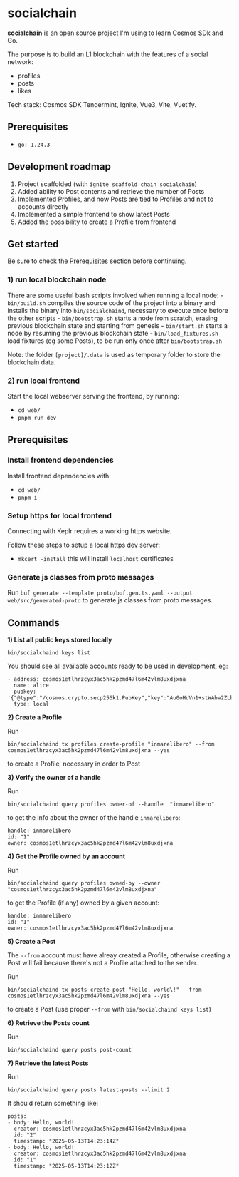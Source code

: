 # socialchain

**socialchain** is an open source project I'm using to learn Cosmos SDk and Go.

The purpose is to build an L1 blockchain with the features of a social network:
- profiles
- posts
- likes

Tech stack: Cosmos SDK Tendermint, Ignite, Vue3, Vite, Vuetify.

## Prerequisites

- `go: 1.24.3`

## Development roadmap

1) Project scaffolded (with `ignite scaffold chain socialchain`)
2) Added ability to Post contents and retrieve the number of Posts
3) Implemented Profiles, and now Posts are tied to Profiles and not to accounts directly
4) Implemented a simple frontend to show latest Posts
5) Added the possibility to create a Profile from frontend

## Get started

Be sure to check the [Prerequisites](#Prerequisites) section before continuing.

### 1) run local blockchain node

There are some useful bash scripts involved when running a local node:
    - `bin/build.sh` compiles the source code of the project into a binary and installs the binary into `bin/socialchaind`, necessary to execute once before the other scripts
    - `bin/bootstrap.sh` starts a node from scratch, erasing previous blockchain state and starting from genesis
    - `bin/start.sh` starts a node by resuming the previous blockchain state
    - `bin/load_fixtures.sh` load fixtures (eg some Posts), to be run only once after `bin/bootstrap.sh`

Note: the folder `[project]/.data` is used as temporary folder to store the blockchain data.

### 2) run local frontend

Start the local webserver serving the frontend, by running:
- `cd web/`
- `pnpm run dev`

## Prerequisites

### Install frontend dependencies

Install frontend dependencies with:
- `cd web/`
- `pnpm i`

### Setup https for local frontend

Connecting with Keplr requires a working https website.

Follow these steps to setup a local https dev server:
- `mkcert -install` this will install `localhost` certificates



### Generate js classes from proto messages

Run `buf generate --template proto/buf.gen.ts.yaml --output web/src/generated-proto` to generate js classes from proto messages.

## Commands

**1) List all public keys stored locally**

    bin/socialchaind keys list

You should see all available accounts ready to be used in development, eg:

```
- address: cosmos1etlhrzcyx3ac5hk2pzmd47l6m42vlm8uxdjxna
  name: alice
  pubkey: '{"@type":"/cosmos.crypto.secp256k1.PubKey","key":"Au0oHuVn1+stWAhw2ZLbL6iPzBpcvAmOfFd+61Zou2Rk"}'
  type: local
```

**2) Create a Profile**


Run

    bin/socialchaind tx profiles create-profile "inmarelibero" --from cosmos1etlhrzcyx3ac5hk2pzmd47l6m42vlm8uxdjxna --yes

to create a Profile, necessary in order to Post

**3) Verify the owner of a handle**

Run

    bin/socialchaind query profiles owner-of --handle  "inmarelibero"

to get the info about the owner of the handle `inmarelibero`:

    handle: inmarelibero
    id: "1"
    owner: cosmos1etlhrzcyx3ac5hk2pzmd47l6m42vlm8uxdjxna

**4) Get the Profile owned by an account**

Run

    bin/socialchaind query profiles owned-by --owner "cosmos1etlhrzcyx3ac5hk2pzmd47l6m42vlm8uxdjxna"

to get the Profile (if any) owned by a given account:

    handle: inmarelibero
    id: "1"
    owner: cosmos1etlhrzcyx3ac5hk2pzmd47l6m42vlm8uxdjxna
    
**5) Create a Post**

The `--from` account must have alreay created a Profile, otherwise creating a Post will fail because there's not a Profile attached to the sender.

Run

    bin/socialchaind tx posts create-post "Hello, world\!" --from cosmos1etlhrzcyx3ac5hk2pzmd47l6m42vlm8uxdjxna --yes
    
to create a Post (use proper `--from` with `bin/socialchaind keys list`)

**6) Retrieve the Posts count**

Run

    bin/socialchaind query posts post-count

**7) Retrieve the latest Posts**

Run

    bin/socialchaind query posts latest-posts --limit 2

It should return something like:

    posts:
    - body: Hello, world!
      creator: cosmos1etlhrzcyx3ac5hk2pzmd47l6m42vlm8uxdjxna
      id: "2"
      timestamp: "2025-05-13T14:23:14Z"
    - body: Hello, world!
      creator: cosmos1etlhrzcyx3ac5hk2pzmd47l6m42vlm8uxdjxna
      id: "1"
      timestamp: "2025-05-13T14:23:12Z"

